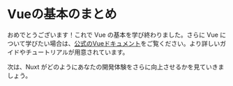 # Vueの基本のまとめ

おめでとうございます！これで Vue の基本を学び終わりました。さらに Vue について学びたい場合は、[公式のVueドキュメント](https://vuejs.org/)をご覧ください。より詳しいガイドやチュートリアルが用意されています。

次は、Nuxt がどのようにあなたの開発体験をさらに向上させるかを見ていきましょう。
